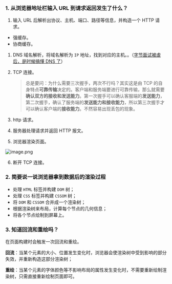 ### 1. 从浏览器地址栏输入 URL 到请求返回发生了什么？

1. 输入 URL 后解析出协议、主机、端口、路径等信息，并构造一个 HTTP 请求。

- 强缓存。
- 协商缓存。

1. DNS 域名解析，将域名解析为 `IP` 地址，找到对应的主机。。（[字节面试被虐后，是时候搞懂 DNS 了](https://juejin.cn/post/6990344840181940261)）

2. TCP 连接。

   > 总是要问：为什么需要三次握手，两次不行吗？其实这是由 TCP 的自身特点**可靠传输**决定的。客户端和服务端要进行可靠传输，那么就需要**确认双方的接收和发送能力**。第一次握手可以确认客服端的**发送能力**，第二次握手，确认了服务端的**发送能力和接收能力**，所以第三次握手才可以确认客户端的**接收能力**。不然容易出现丢包的现象。

3. http 请求。

4. 服务器处理请求并返回 HTTP 报文。

5. 浏览器渲染页面。

![image.png](https://p3-juejin.byteimg.com/tos-cn-i-k3u1fbpfcp/77972f24d69243bb93679f155f305095~tplv-k3u1fbpfcp-zoom-in-crop-mark:1304:0:0:0.awebp)

6. 断开 TCP 连接。

### 2. 简要说一说浏览器拿到数据后的渲染过程

- 处理 `HTML` 标签并构建 `DOM` 树；
- 处理 `CSS` 标签并构建 `CSSOM` 树；
- 将 `DOM` 和 `CSSOM` 合并成一个渲染树；
- 根据渲染树来布局，计算每个节点的几何信息；
- 将各个节点绘制到屏幕上。

### 3. 知道回流和重绘吗？

在页面构建时会触发一次回流和重绘。

**回流**：当某个元素的大小、位置发生变化时，浏览器会使渲染树中受到影响的部分失效，并重新构造这部分渲染树；

**重绘**：当某个元素的字体颜色等不影响布局的属性发生变化时，不需要重新绘制渲染树，只需直接重新绘制页面即可。